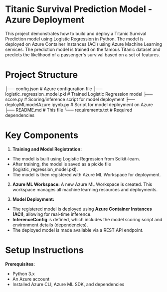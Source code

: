 # Titanic Survival Prediction Model - Azure Deployment
This project demonstrates how to build and deploy a Titanic Survival Prediction model using Logistic Regression in Python. The model is deployed on Azure Container Instances (ACI) using Azure Machine Learning services. The prediction model is trained on the famous Titanic dataset and predicts the likelihood of a passenger's survival based on a set of features.

# Project Structure
├── config.json                   # Azure configuration file
├── logistic_regression_model.pkl # Trained Logistic Regression model
├── score.py                      # Scoring/inference script for model deployment
├── deployMLmodelAzure.ipynb.py   # Script for model deployment on Azure
├── README.md                     # This file
└── requirements.txt              # Required dependencies

# Key Components
1. **Training and Model Registration:**
- The model is built using Logistic Regression from Scikit-learn.
- After training, the model is saved as a pickle file (logistic_regression_model.pkl).
- The model is then registered with Azure ML Workspace for deployment.
2. **Azure ML Workspace:**
A new Azure ML Workspace is created. This workspace manages all machine learning resources and deployments.

3. **Model Deployment:**
- The registered model is deployed using **Azure Container Instances (ACI)**, allowing for real-time inference.
- **InferenceConfig** is defined, which includes the model scoring script and environment details (dependencies).
- The deployed model is made available via a REST API endpoint.
# Setup Instructions
**Prerequisites:**
- Python 3.x
- An Azure account
- Installed Azure CLI, Azure ML SDK, and dependencies
